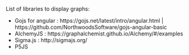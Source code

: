 List of libraries to display graphs:
<ul>
	<li>Gojs for angular : https://gojs.net/latest/intro/angular.html  |   https://github.com/NorthwoodsSoftware/gojs-angular-basic</li>
	<li>AlchemyJS : https://graphalchemist.github.io/Alchemy/#/examples</li>
	<li>Sigma.js : http://sigmajs.org/</li>
	<li>P5JS</li>
</ul>
